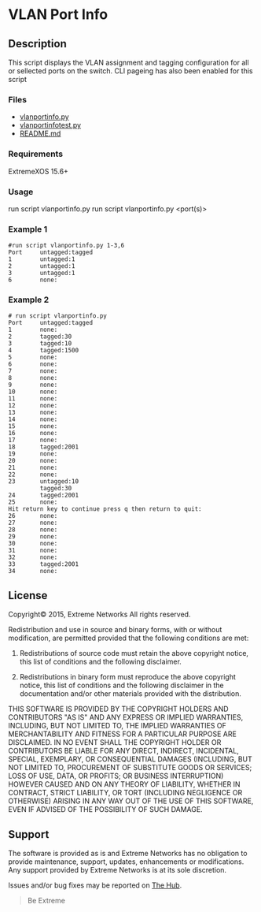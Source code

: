 # VLAN Port Info

## Description
This script displays the VLAN assignment and tagging configuration for all or sellected ports on the switch.  CLI pageing has also been enabled for this script 

### Files
* [vlanportinfo.py](vlanportinfo.py)
* [vlanportinfotest.py](vlanportinfotest.py)
* [README.md](README.md)

### Requirements
ExtremeXOS 15.6+

### Usage
run script vlanportinfo.py
run script vlanportinfo.py <port(s)>


### Example 1
```
#run script vlanportinfo.py 1-3,6
Port     untagged:tagged
1        untagged:1
2        untagged:1
3        untagged:1
6        none:
```
### Example 2
```
# run script vlanportinfo.py
Port     untagged:tagged
1        none:
2        tagged:30
3        tagged:10
4        tagged:1500
5        none:
6        none:
7        none:
8        none:
9        none:
10       none:
11       none:
12       none:
13       none:
14       none:
15       none:
16       none:
17       none:
18       tagged:2001
19       none:
20       none:
21       none:
22       none:
23       untagged:10
         tagged:30
24       tagged:2001
25       none:
Hit return key to continue press q then return to quit:
26       none:
27       none:
28       none:
29       none:
30       none:
31       none:
32       none:
33       tagged:2001
34       none:
```

## License
Copyright© 2015, Extreme Networks
All rights reserved.

Redistribution and use in source and binary forms, with or without modification,
are permitted provided that the following conditions are met:

1. Redistributions of source code must retain the above copyright notice, this
list of conditions and the following disclaimer.

2. Redistributions in binary form must reproduce the above copyright notice,
this list of conditions and the following disclaimer in the documentation
and/or other materials provided with the distribution.

THIS SOFTWARE IS PROVIDED BY THE COPYRIGHT HOLDERS AND CONTRIBUTORS "AS IS" AND
ANY EXPRESS OR IMPLIED WARRANTIES, INCLUDING, BUT NOT LIMITED TO, THE IMPLIED
WARRANTIES OF MERCHANTABILITY AND FITNESS FOR A PARTICULAR PURPOSE ARE
DISCLAIMED. IN NO EVENT SHALL THE COPYRIGHT HOLDER OR CONTRIBUTORS BE LIABLE
FOR ANY DIRECT, INDIRECT, INCIDENTAL, SPECIAL, EXEMPLARY, OR CONSEQUENTIAL
DAMAGES (INCLUDING, BUT NOT LIMITED TO, PROCUREMENT OF SUBSTITUTE GOODS OR
SERVICES; LOSS OF USE, DATA, OR PROFITS; OR BUSINESS INTERRUPTION) HOWEVER
CAUSED AND ON ANY THEORY OF LIABILITY, WHETHER IN CONTRACT, STRICT LIABILITY,
OR TORT (INCLUDING NEGLIGENCE OR OTHERWISE) ARISING IN ANY WAY OUT OF THE USE
OF THIS SOFTWARE, EVEN IF ADVISED OF THE POSSIBILITY OF SUCH DAMAGE.

## Support
The software is provided as is and Extreme Networks has no obligation to provide
maintenance, support, updates, enhancements or modifications.
Any support provided by Extreme Networks is at its sole discretion.

Issues and/or bug fixes may be reported on [The Hub](https://community.extremenetworks.com/extreme).

>Be Extreme
